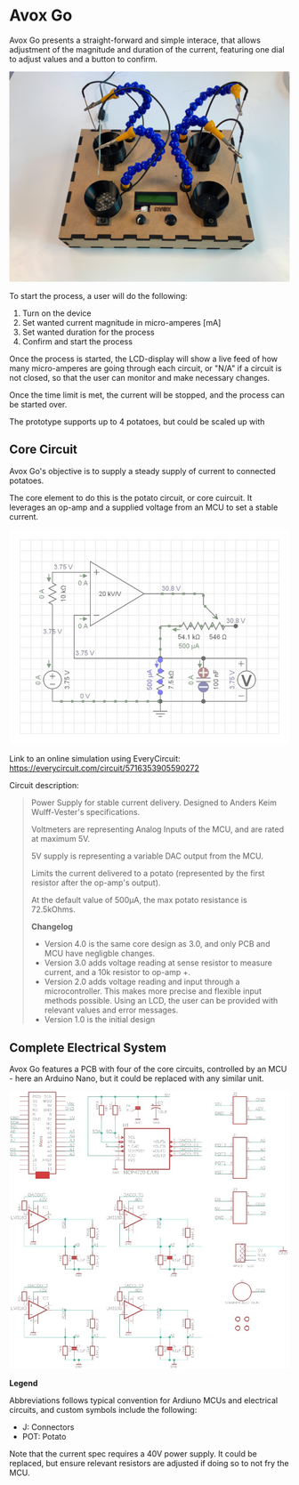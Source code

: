 # Avox Go

Avox Go presents a straight-forward and simple interace, that allows adjustment of the magnitude and duration of the current, featuring one dial to adjust values and a button to confirm.

![Prototype](./images/1.jpg)

To start the process, a user will do the following:

1. Turn on the device
1. Set wanted current magnitude in micro-amperes [mA]
1. Set wanted duration for the process
1. Confirm and start the process

Once the process is started, the LCD-display will show a live feed of how many micro-amperes are going through each circuit, or "N/A" if a circuit is not closed, so that the user can monitor and make necessary changes.

Once the time limit is met, the current will be stopped, and the process can be started over.

The prototype supports up to 4 potatoes, but could be scaled up with 

## Core Circuit

Avox Go's objective is to supply a steady supply of current to connected potatoes.

The core element to do this is the potato circuit, or core cuircuit. It leverages an op-amp and a supplied voltage from an MCU to set a stable current.

![Basic Idea](./images/basic-idea.jpg)

Link to an online simulation using EveryCircuit:
https://everycircuit.com/circuit/5716353905590272

Circuit description:

> Power Supply for stable current delivery. Designed to Anders Keim Wulff-Vester's specifications.
> 
> Voltmeters are representing Analog Inputs of the MCU, and are rated at maximum 5V.
> 
> 5V supply is representing a variable DAC output from the MCU.
> 
> Limits the current delivered to a potato (represented by the first resistor after the op-amp's output).
> 
> At the default value of 500μA, the max potato resistance is 72.5kOhms.
> 
> **Changelog**
> 
> - Version 4.0 is the same core design as 3.0, and only PCB and MCU have negligble changes.
> - Version 3.0 adds voltage reading at sense resistor to measure current, and a 10k resistor to op-amp +.
> - Version 2.0 adds voltage reading and input through a microcontroller. This makes more precise and flexible input methods possible. Using an LCD, the user can be provided with relevant values and error messages.
> - Version 1.0 is the initial design

## Complete Electrical System

Avox Go features a PCB with four of the core circuits, controlled by an MCU - here an Arduino Nano, but it could be replaced with any similar unit.

![Schematic](./images/schematic.jpg)

**Legend**

Abbreviations follows typical convention for Ardiuno MCUs and electrical circuits, and custom symbols include the following:

- J: Connectors
- POT: Potato

Note that the current spec requires a 40V power supply. It could be replaced, but ensure relevant resistors are adjusted if doing so to not fry the MCU.